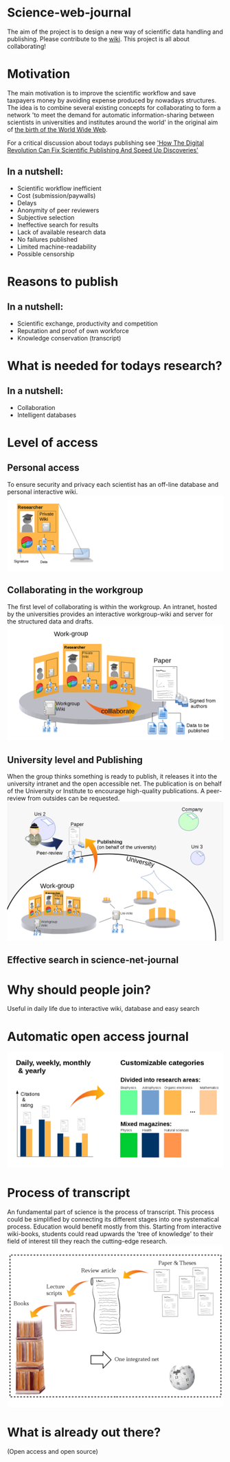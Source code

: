 ﻿# Science-web-journal
The aim of the project is to design a new way of scientific data handling and publishing. Please contribute to the [wiki](https://github.com/LibrEars/Science-web-journal/wiki). This project is all about collaborating! 

# Motivation
The main motivation is to improve the scientific workflow and save taxpayers money by avoiding expense produced by nowadays structures. The idea is to combine several existing concepts for collaborating to form a network 'to meet the demand for automatic information-sharing between scientists in universities and institutes around the world' in the original aim of [the birth of the World Wide Web](http://home.cern/topics/birth-web).

For a critical discussion about todays publishing see ['How The Digital Revolution Can Fix Scientific Publishing And Speed Up Discoveries'](https://techcrunch.com/2014/08/30/can-the-digital-revolution-fix-scientific-publishing-and-speed-up-discoveries/?ncid=rss)

## In a nutshell:
 * Scientific workflow inefficient
 * Cost (submission/paywalls)
 * Delays
 * Anonymity of peer reviewers
 * Subjective selection
 * Ineffective search for results
 * Lack of available research data
 * No failures published
 * Limited machine-readability
 * Possible censorship

# Reasons to publish
## In a nutshell:
 * Scientific exchange, productivity and competition
 * Reputation and proof of own workforce
 * Knowledge conservation (transcript)

# What is needed for todays research?
## In a nutshell:
 * Collaboration
 * Intelligent databases

# Level of access
## Personal access
To ensure security and privacy each scientist has an off-line database and personal interactive wiki.
![Researcher](/Artwork/researcher.png)

## Collaborating in the workgroup
The first level of collaborating is within the workgroup. An intranet, hosted by the universities provides an interactive workgroup-wiki and server for the structured data and drafts.
![workgroup](/Artwork/workgroup.png)

## University level and Publishing
When the group thinks something is ready to publish, it releases it into the university intranet and the open accessible net. The publication is on behalf of the University or Institute to encourage high-quality publications. A peer-review from outsides can be requested.
![uni](/Artwork/uni.png)

## Effective search in science-net-journal

# Why should people join?
Useful in daily life due to interactive wiki, database and easy search

# Automatic open access journal
![aNewFormToPublish](/Artwork/aNewFormToPublish.png)

# Process of transcript
An fundamental part of science is the process of transcript. This process could be simplified by connecting its different stages into one systematical process. Education would benefit mostly from this. Starting from interactive wiki-books, students could read upwards the 'tree of knowledge' to their field of interest till they reach the cutting-edge research.
![transcript](/Artwork/transcript.png)

# What is already out there?
(Open access and open source)
